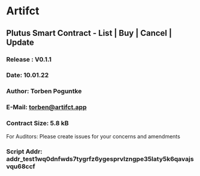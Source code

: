 # Artifct 
## Plutus Smart Contract - List | Buy | Cancel | Update
### Release : V0.1.1
### Date:     10.01.22
### Author:   Torben Poguntke
### E-Mail:   torben@artifct.app
### Contract Size: 5.8 kB

For Auditors:
Please create issues for your concerns and amendments

### Script Addr: addr_test1wq0dnfwds7tygrfz6ygesprvlzngpe35laty5k6qavajsvqu68ccf
